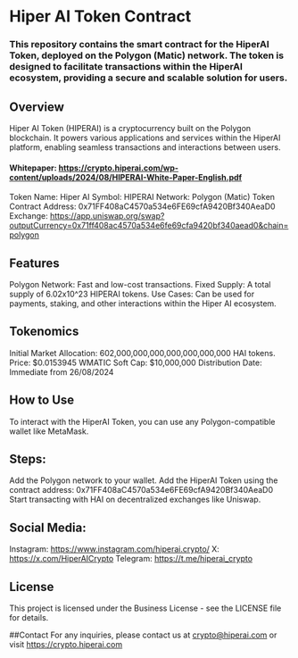 # Hiper AI Token Contract

### This repository contains the smart contract for the HiperAI Token, deployed on the Polygon (Matic) network. The token is designed to facilitate transactions within the HiperAI ecosystem, providing a secure and scalable solution for users.

## Overview
Hiper AI Token (HIPERAI) is a cryptocurrency built on the Polygon blockchain. It powers various applications and services within the HiperAI platform, enabling seamless transactions and interactions between users.

#### Whitepaper: https://crypto.hiperai.com/wp-content/uploads/2024/08/HIPERAI-White-Paper-English.pdf


Token Name: Hiper AI
Symbol: HIPERAI
Network: Polygon (Matic)
Token Contract Address: 0x71FF408aC4570a534e6FE69cfA9420Bf340AeaD0
Exchange: https://app.uniswap.org/swap?outputCurrency=0x71ff408ac4570a534e6fe69cfa9420bf340aead0&chain=polygon

## Features
Polygon Network: Fast and low-cost transactions.
Fixed Supply: A total supply of 6.02x10^23 HIPERAI tokens.
Use Cases: Can be used for payments, staking, and other interactions within the Hiper AI ecosystem.

## Tokenomics
Initial Market Allocation: 602,000,000,000,000,000,000,000 HAI tokens.
Price: $0.0153945 WMATIC
Soft Cap: $10,000,000
Distribution Date: Immediate from 26/08/2024

## How to Use
To interact with the HiperAI Token, you can use any Polygon-compatible wallet like MetaMask.

## Steps:
Add the Polygon network to your wallet.
Add the HiperAI Token using the contract address: 0x71FF408aC4570a534e6FE69cfA9420Bf340AeaD0
Start transacting with HAI on decentralized exchanges like Uniswap.

## Social Media:
Instagram: https://www.instagram.com/hiperai.crypto/
X: https://x.com/HiperAICrypto
Telegram: https://t.me/hiperai_crypto

## License
This project is licensed under the Business License - see the LICENSE file for details.

##Contact
For any inquiries, please contact us at crypto@hiperai.com or visit https://crypto.hiperai.com

